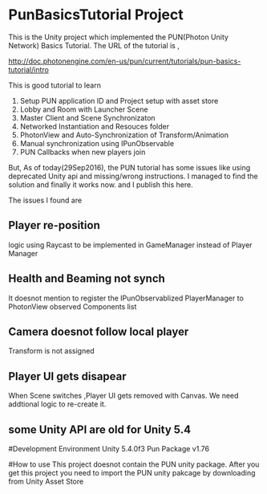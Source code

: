 # PunBasicsTutorial Project
This is the Unity project which implemented the PUN(Photon Unity Network) Basics Tutorial.
The URL of the tutorial is , 

http://doc.photonengine.com/en-us/pun/current/tutorials/pun-basics-tutorial/intro

This is good tutorial to learn

1. Setup PUN application ID and Project setup with asset store
1. Lobby and Room with Launcher Scene
1. Master Client and Scene Synchronizaton
1. Networked Instantiation and Resouces folder 
1. PhotonView and Auto-Synchronization of Transform/Animation
1. Manual synchronization using IPunObservable
1. PUN Callbacks when new players join

But, As of today(29Sep2016), the PUN tutorial has some issues like using deprecated Unity api and missing/wrong instructions.
I managed to find the solution and finally it works now. and I publish this here.

The issues I found are  
## Player re-position
logic using Raycast to be implemented in GameManager instead of  Player Manager  
## Health and Beaming not synch
It doesnot mention to register the IPunObservablized PlayerManager to PhotonView observed Components list
## Camera doesnot follow local player
Transform is not assigned
## Player UI gets disapear
When Scene switches ,Player UI gets removed with Canvas. We need addtional logic to re-create it.
## some Unity API are old for Unity 5.4

#Development Environment
Unity 5.4.0f3
Pun Package v1.76

#How to use
This project doesnot contain the PUN unity package.
After you get this project you need to import the PUN unity pakcage by downloading from Unity Asset Store

